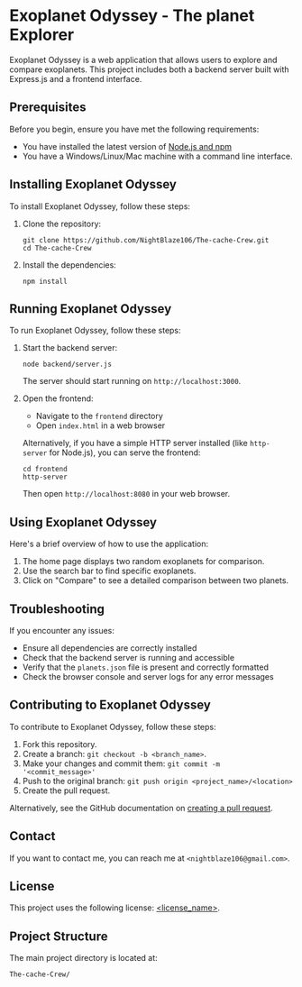 # Exoplanet Odyssey - The planet Explorer

Exoplanet Odyssey is a web application that allows users to explore and compare exoplanets. This project includes both a backend server built with Express.js and a frontend interface.

## Prerequisites

Before you begin, ensure you have met the following requirements:
* You have installed the latest version of [Node.js and npm](https://nodejs.org/en/download/)
* You have a Windows/Linux/Mac machine with a command line interface.

## Installing Exoplanet Odyssey

To install Exoplanet Odyssey, follow these steps:

1. Clone the repository:
   ```
   git clone https://github.com/NightBlaze106/The-cache-Crew.git
   cd The-cache-Crew
   ```

2. Install the dependencies:
   ```
   npm install
   ```

## Running Exoplanet Odyssey

To run Exoplanet Odyssey, follow these steps:

1. Start the backend server:
   ```
   node backend/server.js
   ```
   The server should start running on `http://localhost:3000`.

2. Open the frontend:
   - Navigate to the `frontend` directory
   - Open `index.html` in a web browser

   Alternatively, if you have a simple HTTP server installed (like `http-server` for Node.js), you can serve the frontend:
   ```
   cd frontend
   http-server
   ```
   Then open `http://localhost:8080` in your web browser.

## Using Exoplanet Odyssey

Here's a brief overview of how to use the application:

1. The home page displays two random exoplanets for comparison.
2. Use the search bar to find specific exoplanets.
3. Click on "Compare" to see a detailed comparison between two planets.

## Troubleshooting

If you encounter any issues:
- Ensure all dependencies are correctly installed
- Check that the backend server is running and accessible
- Verify that the `planets.json` file is present and correctly formatted
- Check the browser console and server logs for any error messages

## Contributing to Exoplanet Odyssey

To contribute to Exoplanet Odyssey, follow these steps:

1. Fork this repository.
2. Create a branch: `git checkout -b <branch_name>`.
3. Make your changes and commit them: `git commit -m '<commit_message>'`
4. Push to the original branch: `git push origin <project_name>/<location>`
5. Create the pull request.

Alternatively, see the GitHub documentation on [creating a pull request](https://help.github.com/en/github/collaborating-with-issues-and-pull-requests/creating-a-pull-request).

## Contact

If you want to contact me, you can reach me at `<nightblaze106@gmail.com>`.

## License

This project uses the following license: [<license_name>](<link_to_license>).

## Project Structure

The main project directory is located at:

```
The-cache-Crew/
```
